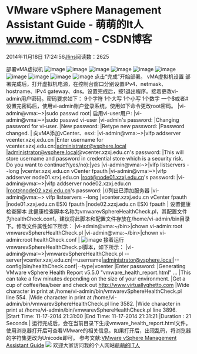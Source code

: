 
# VMware vSphere Management Assistant Guide - 萌萌的It人 www.itmmd.com - CSDN博客


2014年11月18日 17:24:56[Jlins](https://me.csdn.net/dyllove98)阅读数：2625


部署vMA虚拟机
![image](http://s3.51cto.com/wyfs02/M01/53/8D/wKioL1Rq8PPB8bu_AABuYvSR1v4996.jpg)
![image](http://s3.51cto.com/wyfs02/M02/53/8F/wKiom1Rq8JPgPkOhAACI156Fq6g459.jpg)
![image](http://s3.51cto.com/wyfs02/M01/53/8D/wKioL1Rq8QqwPJlEAAEq4KDiD0Q332.jpg)
![image](http://s3.51cto.com/wyfs02/M02/53/8D/wKioL1Rq8QrBTrE5AAB-tMxaLDc983.jpg)
![image](http://s3.51cto.com/wyfs02/M00/53/8D/wKioL1Rq8QvBm26fAACSXfifkWM305.jpg)
![image](http://s3.51cto.com/wyfs02/M01/53/8D/wKioL1Rq8Qzj0BGRAAC7ojGBBmQ643.jpg)
![image](http://s3.51cto.com/wyfs02/M02/53/8D/wKioL1Rq8RDgRQlMAABu6ElkocY515.jpg)
![image](http://s3.51cto.com/wyfs02/M00/53/8D/wKioL1Rq8RDjTZgdAACRaTC8zWs370.jpg)
![image](http://s3.51cto.com/wyfs02/M01/53/8D/wKioL1Rq8RHgbuYsAAB7191mKUA987.jpg)
![image](http://s3.51cto.com/wyfs02/M02/53/8D/wKioL1Rq8RHhxuAYAACkMTeAX5s968.jpg)
点击“完成”开始部署。
vMA虚拟机设置
部署完成后，打开虚拟机电源，在控制台窗口分别设置IPv4、netmask、hostname、IPv4 gateway、dns。设置完成后，按1退出程序。接着更改vi-admin用户密码。密码要求如下：
9个字符
1个大写
1个小写
1个数字
一个$或者\#
设置完密码后，使用vi-admin账户登录系统，使用如下命令更改root密码。
|vi-admin@vma:~>|sudo passwd root|
启用vi-user用户:
|vi-admin@vma:~>|sudo passwd vi-user
|vi-admin's password:
|Changing password for vi-user.
|New password:
|Retype new password:
|Password changed.
|
向vMA添加vCenter、esxi:
|vi-admin@vma:~>|vifp addserver vcenter.xzxj.edu.cn
|Enter username for vcenter.xzxj.edu.cn:|administrator@vsphere.local
|administrator@vsphere.local@vcenter.xzxj.edu.cn's password:
|This will store username and password in credential store which is a security risk. Do you want to continue?(yes/no):|yes
|vi-admin@vma:~>|vifp listservers --long
|vcenter.xzxj.edu.cn vCenter fpauth
|vi-admin@vma:~>|vifp addserver node01.xzxj.edu.cn
|root@node01.xzxj.edu.cn's password:
|vi-admin@vma:~>|vifp addserver node02.xzxj.edu.cn
|root@node02.xzxj.edu.cn's password:
|//列出已添加服务器
|vi-admin@vma:~> vifp listservers --long
|vcenter.xzxj.edu.cn vCenter fpauth
|node01.xzxj.edu.cn ESXi fpauth
|node02.xzxj.edu.cn ESXi fpauth
|
设置健康检查脚本
此健康检查脚本名称为vmwarevSphereHealthCheck.pl，其配置文件为healthCheck.conf。建议将此脚本和配置文件存放在/home/vi-admin/bin目录下。修改文件属性如下所示：
|vi-admin@vma:~/bin>|chown vi-admin:root vmwarevSphereHealthCheck.pl
|vi-admin@vma:~/bin>|chown vi-admin:root healthCheck.conf
|
![image](http://s3.51cto.com/wyfs02/M00/53/8D/wKioL1Rq8RLT0ewhAAEA7VN9iBQ932.jpg)
接着运行vmwarevSphereHealthCheck.pl脚本，如下所示：
|vi-admin@vma:~>|vmwarevSphereHealthCheck.pl --server|vcenter.xzxj.edu.cn|--username|administrator@vsphere.local|--config|bin/healthCheck.conf|--type|vcenter
|Enter password:
|Generating VMware vSphere Health Report v5.5.0 "vmware_health_report.html" ...
|This can take a few minutes depending on the size of your environment.
|Get a cup of coffee/tea/beer and check out http://www.virtuallyghetto.com
|Wide character in print at /home/vi-admin/bin/vmwarevSphereHealthCheck.pl line 554.
|Wide character in print at /home/vi-admin/bin/vmwarevSphereHealthCheck.pl line 3582.
|Wide character in print at /home/vi-admin/bin/vmwarevSphereHealthCheck.pl line 3896.
|Start Time: 11-17-2014 21:31:00
|End Time: 11-17-2014 21:31:21
|Duration : 21 Seconds
|
运行完成后，会在当前目录下生成vmware_health_report.html文件。使用浏览器打开后可查看VMware的相关信息。如果打开后，出现乱码，将浏览器的字符集更改为Unicode即可。
参考文献:[VMware vSphere
 Management Assistant Guide](http://pubs.vmware.com/vsphere-55/index.jsp#com.vmware.vma.doc/vima_Preface.html)
![](http://images.cnitblog.com/blog/437282/201411/041405283617635.gif)
欢迎大家访问我的个人网站[萌萌的IT人](http://www.itmmd.com)

